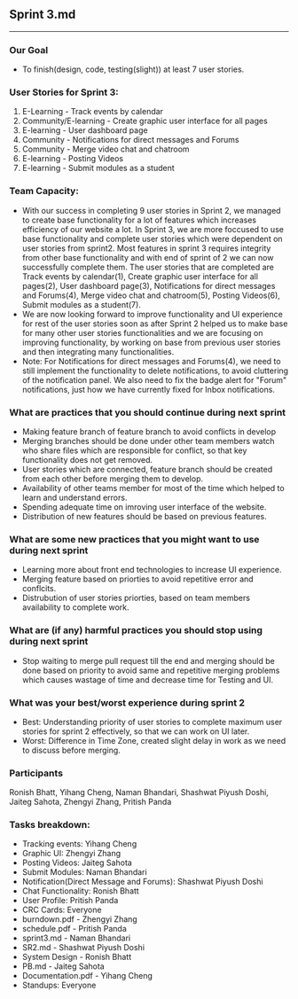 ## Sprint 3.md
---
### Our Goal
- To finish(design, code, testing(slight)) at least 7 user stories.

### User Stories for Sprint 3:
1. E-Learning - Track events by calendar
2. Community/E-learning - Create graphic user interface for all pages
3. E-learning - User dashboard page
4. Community - Notifications for direct messages and Forums
5. Community - Merge video chat and chatroom
6. E-learning - Posting Videos
7. E-learning - Submit modules as a student

### Team Capacity:
- With our success in completing 9 user stories in Sprint 2, we managed to create base functionality for a lot of features which increases efficiency of our website a lot. In Sprint 3, we are more foccused to use base functionality and complete user stories which were dependent on user stories from sprint2. Most features in sprint 3 requires integrity from other base functionality and with end of sprint of 2 we can now successfully complete them. The user stories that are completed are Track events by calendar(1), Create graphic user interface for all pages(2), User dashboard page(3), Notifications for direct messages and Forums(4), Merge video chat and chatroom(5),  Posting Videos(6), Submit modules as a student(7). 
- We are now looking forward to improve functionality and UI experience for rest of the user stories soon as after Sprint 2 helped us to make base for many other user stories functionalities and we are focusing on improving functionality, by working on base from previous user stories and then integrating many functionalities.
- Note: For Notifications for direct messages and Forums(4), we need to still implement the functionality to delete notifications, to avoid cluttering of the notification panel. We also need to fix the badge alert for "Forum" notifications, just how we have currently fixed for Inbox notifications.

### What are practices that you should continue during next sprint
- Making feature branch of feature branch to avoid conflicts in develop
- Merging branches should be done under other team members watch who share files which are responsible for conflict, so that key functionality does not get removed.
- User stories which are connected, feature branch should be created from each other before merging them to develop.
- Availability of other teams member for most of the time which helped to learn and understand errors.
- Spending adequate time on imroving user interface of the website.
- Distribution of new features should be based on previous features.

### What are some new practices that you might want to use during next sprint
- Learning more about front end technologies to increase UI experience.
- Merging feature based on priorties to avoid repetitive error and conflcits.
- Distrubution of user stories priorties, based on team members availability to complete work.


### What are (if any) harmful practices you should stop using during next sprint
- Stop waiting to merge pull request till the end and merging should be done based on priority to avoid same and repetitive merging problems which causes wastage of time and decrease time for Testing and UI.

### What was your best/worst experience during sprint 2
- Best: Understanding priority of user stories to complete maximum user stories for sprint 2 effectively, so that we can work on UI later.
- Worst: Difference in Time Zone, created slight delay in work as we need to discuss before merging.

### Participants

Ronish Bhatt, Yihang Cheng, Naman Bhandari, Shashwat Piyush Doshi, Jaiteg Sahota, Zhengyi Zhang, Pritish Panda

### Tasks breakdown:


- Tracking events: Yihang Cheng
- Graphic UI: Zhengyi Zhang
- Posting Videos: Jaiteg Sahota
- Submit Modules: Naman Bhandari
- Notification(Direct Message and Forums): Shashwat Piyush Doshi
- Chat Functionality: Ronish Bhatt
- User Profile: Pritish Panda
- CRC Cards: Everyone
- burndown.pdf - Zhengyi Zhang
- schedule.pdf - Pritish Panda
- sprint3.md - Naman Bhandari
- SR2.md - Shashwat Piyush Doshi
- System Design - Ronish Bhatt
- PB.md - Jaiteg Sahota 
- Documentation.pdf - Yihang Cheng
- Standups: Everyone


